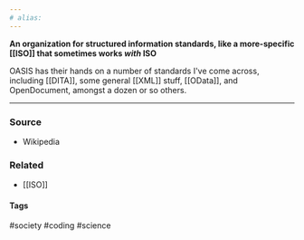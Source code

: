 ```yaml
---
# alias:
---
```

**An organization for structured information standards, like a more-specific [[ISO]] that sometimes works *with* ISO**

OASIS has their hands on a number of standards I've come across, including [[DITA]], some general [[XML]] stuff, [[OData]], and OpenDocument, amongst a dozen or so others.

---
### Source
- Wikipedia

### Related
- [[ISO]]

#### Tags
#society #coding #science 